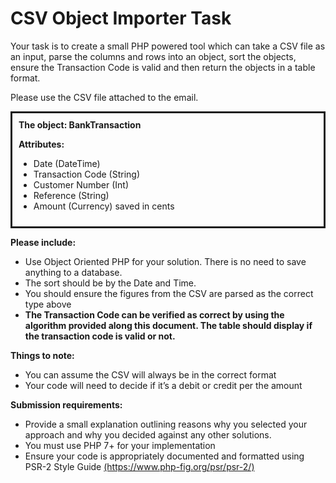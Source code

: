 <h1>CSV Object Importer Task</h1>

<p>Your task is to create a small PHP powered tool which can take a CSV file as an input, parse the
columns and rows into an object, sort the objects, ensure the Transaction Code is valid and then
return the objects in a table format.</p>
<p>Please use the CSV file attached to the email.</p>

<div style="border: solid; padding: 10px;">
<b>The object: BankTransaction</b>

<p><b>Attributes:</b>
<ul>
<li>Date (DateTime)</li>
<li>Transaction Code (String)</li>
<li>Customer Number (Int)</li>
<li>Reference (String)</li>
<li>Amount (Currency) saved in cents</li>
</ul></p>
</div>

<p><b>Please include:</b>
<ul>
<li>Use Object Oriented PHP for your solution. There is no need to save anything to a database.</li>
<li>The sort should be by the Date and Time.</li>
<li>You should ensure the figures from the CSV are parsed as the correct type above</li>
<li><b>The Transaction Code can be verified as correct by using the algorithm provided along this document. The table should display if the transaction code is valid or not.</b></li>
</ul></p>

<p><b>Things to note:</b>
<ul>
<li>You can assume the CSV will always be in the correct format</li>
<li>Your code will need to decide if it’s a debit or credit per the amount</li>
</ul></p>

<p><b>Submission requirements:</b>
<ul>
<li>Provide a small explanation outlining reasons why you selected your approach and why you
decided against any other solutions.</li>
<li>You must use PHP 7+ for your implementation</li>
<li>Ensure your code is appropriately documented and formatted using PSR-2 Style Guide
<a href="https://www.php-fig.org/psr/psr-2/">(https://www.php-fig.org/psr/psr-2/)</a></li>
</ul><p>
